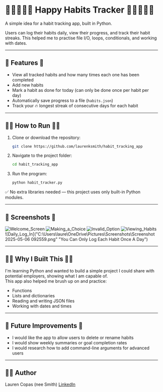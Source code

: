 # 🧘🧘‍♂️🧘‍♀️ Happy Habits Tracker 🧘🧘‍♂️🧘‍♀️

A simple idea for a habit tracking app, built in Python.

Users can log their habits daily, view their progress, and track their habit streaks.
This helped me to practise file I/O, loops, conditionals, and working with dates.

---

## 🧘 Features 🧘

- View all tracked habits and how many times each one has been completed
- Add new habits
- Mark a habit as done for today (can only be done once per habit per day)
- Automatically save progress to a file (`habits.json`)
- Track your 🔥 longest streak of consecutive days for each habit

---

## 🧘‍♀️ How to Run 🧘‍♀️

1. Clone or download the repository:
   ```bash
   git clone https://github.com/laurenksmith/habit_tracking_app
   ```

2. Navigate to the project folder:
   ```bash
   cd habit_tracking_app
   ```

3. Run the program:
   ```bash
   python habit_tracker.py
   ```

✅ No extra libraries needed — this project uses only built-in Python modules.

---

## 📸 Screenshots 📸

![Welcome_Screen](C:\Users\laure\OneDrive\Pictures\Screenshots\Screenshot%202025-05-06%20092400.png "Welcome Screen")
![Making_a_Choice](C:\Users\laure\OneDrive\Pictures\Screenshots\Screenshot%202025-05-06%20092436.png "Making a Choice")
![Invalid_Option](C:\Users\laure\OneDrive\Pictures\Screenshots\Screenshot%202025-05-06%20092456.png "Invalid Option Message")
![Viewing_Habits](C:\Users\laure\OneDrive\Pictures\Screenshots\Screenshot%202025-05-06%20092517.png "Viewing Habits")
![Daily_Log_In]("C:\Users\laure\OneDrive\Pictures\Screenshots\Screenshot 2025-05-06 092559.png" "You Can Only Log Each Habit Once A Day")

---

## 🧘‍♂️ Why I Built This 🧘‍♂️

I'm learning Python and wanted to build a simple project I could share with potential employers, showing what I am 
capable of.  
This app also helped me brush up on and practice:
- Functions
- Lists and dictionaries
- Reading and writing JSON files
- Working with dates and times

---

## 🔧 Future Improvements 🔧

- I would like the app to allow users to delete or rename habits
- I would show weekly summaries or goal completion rates
- I would research how to add command-line arguments for advanced users

---

## 👩‍💻 Author

Lauren Copas (nee Smith)
[LinkedIn](https://www.linkedin.com/in/laurenkimsmith/)
